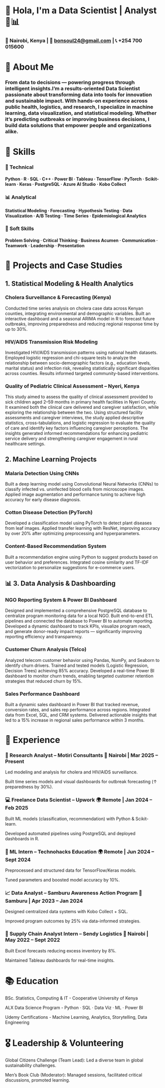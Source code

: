 # 👋 Hola, I'm a Data Scientist | Analyst 🧠📊
### 📍 Nairobi, Kenya | 📧 bonsoul24@gmail.com | 📞 +254 700 015600


# 🌟 About Me
### From data to decisions — powering progress through intelligent insights.I’m a results-oriented Data Scientist passionate about transforming data into tools for innovation and sustainable impact. With hands-on experience across public health, logistics, and research, I specialize in machine learning, data visualization, and statistical modeling. Whether it’s predicting outbreaks or improving business decisions, I build data solutions that empower people and organizations alike.

# 🧠 Skills
### 🧰 Technical
#### Python · R · SQL · C++ · Power BI · Tableau · TensorFlow · PyTorch · Scikit-learn · Keras · PostgreSQL · Azure AI Studio · Kobo Collect

### 📊 Analytical
#### Statistical Modeling · Forecasting · Hypothesis Testing · Data Visualization · A/B Testing · Time Series · Epidemiological Analytics

### 🤝 Soft Skills
#### Problem Solving · Critical Thinking · Business Acumen · Communication · Teamwork · Leadership · Presentation

# 🧪 Projects and Case Studies
##  1. Statistical Modeling & Health Analytics

### Cholera Surveillance & Forecasting (Kenya)
Conducted time series analysis on cholera case data across Kenyan counties, integrating environmental and demographic variables. Built an interactive dashboard and a seasonal ARIMA model in R to forecast future outbreaks, improving preparedness and reducing regional response time by up to 30%.

### HIV/AIDS Transmission Risk Modeling
Investigated HIV/AIDS transmission patterns using national health datasets. Employed logistic regression and chi-square tests to analyze the relationship between socio-demographic factors (e.g., education levels, marital status) and infection risk, revealing statistically significant disparities across counties. Results informed targeted community-based interventions.

### Quality of Pediatric Clinical Assessment – Nyeri, Kenya
This study aimed to assess the quality of clinical assessment provided to sick children aged 2–59 months in primary health facilities in Nyeri County. It examined both the clinical care delivered and caregiver satisfaction, while exploring the relationship between the two. Using structured facility assessments and caregiver interviews, the study applied descriptive statistics, cross-tabulations, and logistic regression to evaluate the quality of care and identify key factors influencing caregiver perceptions. The insights generated informed recommendations for enhancing pediatric service delivery and strengthening caregiver engagement in rural healthcare settings.

## 2. Machine Learning Projects

### Malaria Detection Using CNNs
Built a deep learning model using Convolutional Neural Networks (CNNs) to classify infected vs. uninfected blood cells from microscope images. Applied image augmentation and performance tuning to achieve high accuracy for early disease diagnosis.

### Cotton Disease Detection (PyTorch)
Developed a classification model using PyTorch to detect plant diseases from leaf images. Applied transfer learning with ResNet, improving accuracy by over 20% after optimizing preprocessing and hyperparameters.

### Content-Based Recommendation System
Built a recommendation engine using Python to suggest products based on user behavior and preferences. Integrated cosine similarity and TF-IDF vectorization to personalize suggestions for e-commerce users.

## 📊 3. Data Analysis & Dashboarding

### NGO Reporting System & Power BI Dashboard
Designed and implemented a comprehensive PostgreSQL database to centralize program monitoring data for a local NGO. Built end-to-end ETL pipelines and connected the database to Power BI to automate reporting. Developed a dynamic dashboard to track KPIs, visualize program reach, and generate donor-ready impact reports — significantly improving reporting efficiency and transparency.

### Customer Churn Analysis (Telco)
Analyzed telecom customer behavior using Pandas, NumPy, and Seaborn to identify churn drivers. Trained and tested models (Logistic Regression, Decision Trees) achieving 85% accuracy. Developed a real-time Power BI dashboard to monitor churn trends, enabling targeted customer retention strategies that reduced churn by 15%.

### Sales Performance Dashboard
Built a dynamic sales dashboard in Power BI that tracked revenue, conversion rates, and sales rep performance across regions. Integrated data from Excel, SQL, and CRM systems. Delivered actionable insights that led to a 15% increase in regional sales performance within 3 months.



# 💼 Experience
### 🔬 Research Analyst – Motiri Consultants 📍 Nairobi | Mar 2025 – Present

Led modeling and analysis for cholera and HIV/AIDS surveillance.

Built time series models and visual dashboards for outbreak forecasting (↑ preparedness by 30%).

### 💻 Freelance Data Scientist – Upwork 🌍 Remote | Jan 2024 – Feb 2025

Built ML models (classification, recommendation) with Python & Scikit-learn.

Developed automated pipelines using PostgreSQL and deployed dashboards in R.

### 🤖 ML Intern – Technohacks Education  🌍 Remote | Jun 2024 – Sept 2024

Preprocessed and structured data for TensorFlow/Keras models.

Tuned parameters and boosted model accuracy by 10%.

### 📈 Data Analyst – Samburu Awareness Action Program 📍 Samburu | Apr 2023 – Jan 2024

Designed centralized data systems with Kobo Collect + SQL.

Improved program outcomes by 25% via data-informed strategies.

### 🚚 Supply Chain Analyst Intern – Sendy Logistics 📍 Nairobi | May 2022 – Sept 2022

Built Excel forecasts reducing excess inventory by 8%.

Maintained Tableau dashboards for real-time insights.

# 📚 Education
BSc. Statistics, Computing & IT - Cooperative University of Kenya

ALX Data Science Program - Python · SQL · Data Viz · ML · Power BI

Udemy Certifications - Machine Learning, Analytics, Storytelling, Data Engineering

# 🎖️ Leadership & Volunteering
Global Citizens Challenge (Team Lead): Led a diverse team in global sustainability challenges.

Men’s Book Club (Moderator): Managed sessions, facilitated critical discussions, promoted learning.

